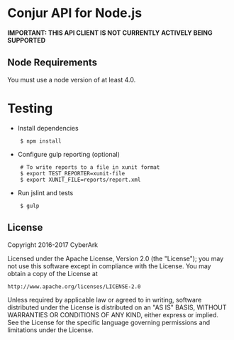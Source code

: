# Conjur API for Node.js

**IMPORTANT: THIS API CLIENT IS NOT CURRENTLY ACTIVELY BEING SUPPORTED**

## Node Requirements

You must use a node version of at least 4.0.

# Testing

* Install dependencies
```
    $ npm install
```

* Configure gulp reporting (optional)
```
    # To write reports to a file in xunit format
    $ export TEST_REPORTER=xunit-file
    $ export XUNIT_FILE=reports/report.xml
```

* Run jslint and tests
```
    $ gulp
```

## License

Copyright 2016-2017 CyberArk

Licensed under the Apache License, Version 2.0 (the "License");
you may not use this software except in compliance with the License.
You may obtain a copy of the License at

    http://www.apache.org/licenses/LICENSE-2.0

Unless required by applicable law or agreed to in writing, software
distributed under the License is distributed on an "AS IS" BASIS,
WITHOUT WARRANTIES OR CONDITIONS OF ANY KIND, either express or implied.
See the License for the specific language governing permissions and
limitations under the License.
